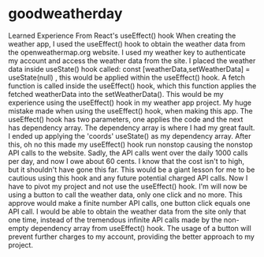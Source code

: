 # goodweatherday

Learned Experience From React's useEffect() hook
	When creating the weather app, I used the useEffect() hook to obtain the weather data from the openweathermap.org website. I used my weather key to authenticate my account and access the weather data from the site. I placed the weather data inside useState() hook called: const [weatherData,setWeatherData] = useState(null) , this   would be applied within the useEffect() hook. A fetch function is called inside the useEffect() hook, which this function applies the fetched weatherData into the setWeatherData(). This would be my experience using the useEffect() hook in my weather app project.
	My huge mistake made when using the useEffect() hook, when making this app. The useEffect() hook has two parameters, one applies the code and the next has dependency array. The dependency array is where I had my great fault. I ended up applying the 'coords' useState() as my dependency array. After this, oh no this made my useEffect() hook run nonstop causing the nonstop API calls to the website. Sadly, the API calls went over the daily 1000 calls per day, and now I owe about 60 cents. I know that the cost isn't to high, but it shouldn't have gone this far.  This would be a giant lesson for me to be cautious using this hook and any future potential charged API calls.
	Now I have to pivot my project and not use the useEffect() hook. I'm will now be using a button to call the weather data, only one click and no more. This approve would make a finite number API calls, one button click equals one API call. I would be able to obtain the weather data from the site only that one time, instead of the tremendous infinite API calls made by the non-empty dependency array from useEffect() hook. The usage of a button will prevent further charges to my account, providing the better approach to my project. 



	
